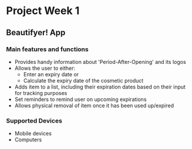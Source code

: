 # Project Week 1

## Beautifyer! App

### Main features and functions
- Provides handy information about 'Period-After-Opening' and its logos
- Allows the user to either:
  - Enter an expiry date or 
  - Calculate the expiry date of the cosmetic product
- Adds item to a list, including their expiration dates based on their input for tracking purposes
- Set reminders to remind user on upcoming expirations
- Allows physical removal of item once it has been used up/expired

### Supported Devices
- Mobile devices
- Computers

